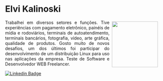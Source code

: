 # Elvi Kalinoski

<p> <img src="https://avatars2.githubusercontent.com/u/19480157?s=460&amp;u=4af392bc27de154b2a70bf93e8fd6e801891e798&amp;v=4" width="150" height="150" align="right" style="border:5px solid transparent"><p style='text-align: justify;'>
Trabalhei em diversos setores e funções. Tive experiências com pagamento eletrônico, painéis de mídia e rodoviários, terminais de autoatendimento, terminais bancários, fotografia, vídeo, arte gráfica, qualidade de produtos. Gosto muito de novos desafios, um dos últimos foi participar do desenvolvimento de um distribuição Linux para uso nas aplicações da empresa. Teste de Software e Desenvolvedor WEB Freelancer.
</p>

[![Linkedin Badge](https://img.shields.io/badge/-LinkedIn-blue?style=flat-square&logo=Linkedin&logoColor=white&link=https://www.linkedin.com/in/elvikalinoski)](https://www.linkedin.com/in/elvikalinoski)
